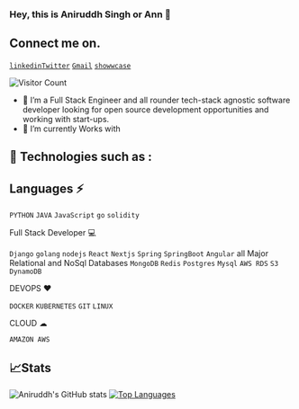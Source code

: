 ### Hey, this is Aniruddh Singh or Ann 👋
## Connect me on.
[`linkedin`](https://www.linkedin.com/in/asbaniruddhsingh/)[`Twitter`](https://twitter.com/asb_Aniruddh97)    [`Gmail`](asb.aniruddh.singh@gmail.com)       [`showwcase`](https://www.showwcase.com/ann1997)    

![`Visitor Count`](https://profile-counter.glitch.me/{a1nn1997}/count.svg)
- 🔭 I’m a Full Stack Engineer and all rounder tech-stack agnostic software developer looking for open source development opportunities and working with start-ups. 
- 🌱 I’m currently Works with 

## 🚀 Technologies such as :

## Languages ⚡

`PYTHON` `JAVA`  `JavaScript` `go` `solidity`

Full Stack Developer 💻

`Django` `golang`  `nodejs` `React` `Nextjs` `Spring` `SpringBoot` `Angular`
all Major Relational and NoSql Databases
`MongoDB` `Redis` `Postgres` `Mysql` `AWS RDS` `S3` `DynamoDB`


DEVOPS ❤ 

`DOCKER` `KUBERNETES` `GIT` `LINUX`

CLOUD ☁

`AMAZON AWS `

## 📈Stats

![Aniruddh's GitHub stats](https://github-readme-stats.vercel.app/api?username=a1nn1997&count_private=true&show_icons=true)
[![Top Languages](https://github-readme-stats.vercel.app/api/top-langs/?username=a1nn1997&langs_count=8&layout=compact)](https://github.com/a1nn1997/github-readme-stats)



